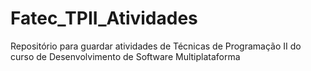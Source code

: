 # Fatec_TPII_Atividades
Repositório para guardar atividades de Técnicas de Programação II do curso de Desenvolvimento de Software Multiplataforma
